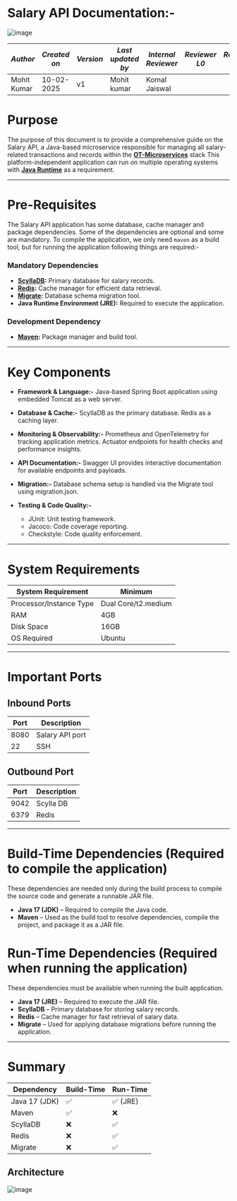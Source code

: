 
  # Salary API Documentation:-
  ![image](https://github.com/user-attachments/assets/d99e5344-36da-47dd-bd82-f564858c8858)








| *Author* | *Created on* | *Version* | *Last updated by*|*Internal Reviewer* |*Reviewer L0* |*Reviewer L1* |*Reviewer L2* |
|------------|---------------------------|-------------|---------------------|-------------|-------------|-------------|-------------|
| Mohit Kumar|   10-02-2025             | v1          | Mohit kumar       |  Komal Jaiswal |  |   |      |


# Purpose
The purpose of this document is to provide a comprehensive guide on the Salary API, a Java-based microservice responsible for managing all salary-related transactions and records within the **[OT-Microservices](https://github.com/OT-MICROSERVICES/salary-api)** stack 
This platform-independent application can run on multiple operating systems with **[Java Runtime](https://www.java.com/en/download/manual.jsp)** as a requirement.


___
# Pre-Requisites
The Salary API application has some database, cache manager and package dependencies. Some of the dependencies are optional and some are mandatory. 
To compile the application, we only need `maven` as a build tool, but for running the application following things are required:-
### **Mandatory Dependencies**
- **[ScyllaDB](https://www.scylladb.com/):** Primary database for salary records.
- **[Redis](https://redis.io/):** Cache manager for efficient data retrieval.
- **[Migrate](https://github.com/golang-migrate/migrate):** Database schema migration tool.
- **Java Runtime Environment (JRE):** Required to execute the application.

### **Development Dependency**
- **[Maven](https://maven.apache.org/):** Package manager and build tool.

___

# Key Components
- **Framework & Language:-**
   Java-based Spring Boot application using embedded Tomcat as a web server.
- **Database & Cache:-**
   ScyllaDB as the primary database.
   Redis as a caching layer.
  
- **Monitoring & Observability:-**
   Prometheus and OpenTelemetry for tracking application metrics.
   Actuator endpoints for health checks and performance insights.
- **API Documentation:-**
   Swagger UI provides interactive documentation for available endpoints and payloads.
- **Migration:-**
    Database schema setup is handled via the Migrate tool using migration.json.
- **Testing & Code Quality:-**
    - JUnit: Unit testing framework.
    - Jacoco: Code coverage reporting.
    - Checkstyle: Code quality enforcement.
___ 
# System Requirements

|   System Requirement              |             Minimum                        |
|-----------------------------------|--------------------------------------------|
| Processor/Instance Type           |             Dual Core/t2.medium            | 
| RAM                               |               4GB                          |
| Disk Space                        |               16GB                         |            
| OS Required | Ubuntu   |
___
# Important Ports

## Inbound Ports 

|   Port        |    Description     |
| ----------    |    -----------     |
|    8080       |   Salary  API port | 
|    22         |    SSH            |

## Outbound Port

|   Port        |    Description    |
| ----------    |    -----------    |
|    9042       |    Scylla DB      |
|    6379       |    Redis          |



___
# Build-Time Dependencies (Required to compile the application)
These dependencies are needed only during the build process to compile the source code and generate a runnable JAR file.

- **Java 17 (JDK)** – Required to compile the Java code.
- **Maven** – Used as the build tool to resolve dependencies, compile the project, and package it as a JAR file.

# Run-Time Dependencies (Required when running the application)
These dependencies must be available when running the built application.

- **Java 17 (JRE)** – Required to execute the JAR file.
- **ScyllaDB** – Primary database for storing salary records.
- **Redis** – Cache manager for fast retrieval of salary data.
- **Migrate** – Used for applying database migrations before running the application.
___
# Summary

| Dependency   | Build-Time | Run-Time |
|-------------|-----------|----------|
| Java 17 (JDK) | ✅ | ✅ (JRE) |
| Maven | ✅ | ❌ |
| ScyllaDB | ❌ | ✅ |
| Redis | ❌ | ✅ |
| Migrate | ❌ | ✅ |

## Architecture

![image](https://github.com/user-attachments/assets/62b88055-9d8f-4f07-8ac8-ae341bee59ce)



